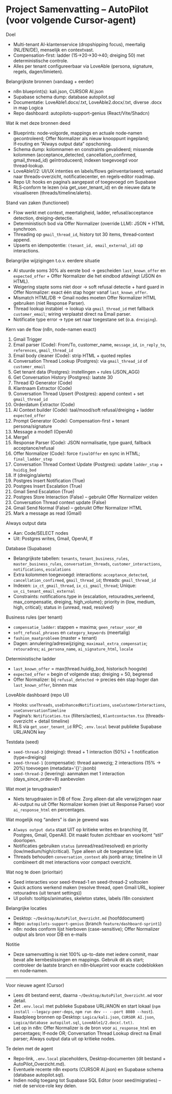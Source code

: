 # Project Samenvatting – AutoPilot (voor volgende Cursor-agent)

Doel
- Multi-tenant AI-klantenservice (dropshipping focus), meertalig (NL/EN/DE), menselijk en contextvast.
- Compensation-first: ladder (15→20→30→40; dreiging 50) met deterministische controle.
- Alles per tenant configureerbaar via LoveAble (persona, signature, regels, dagen/limieten).

Belangrijkste bronnen (vandaag + eerder)
- n8n blueprint(s): kali.json, CURSOR AI.json
- Supabase schema dump: database autopilot.sql
- Documentatie: LoveAble1.docx/.txt, LoveAble2.docx/.txt, diverse .docx in map Logica
- Repo dashboard: autopilots-support-genius (React/Vite/Shadcn)

Wat ik met deze bronnen deed
- Blueprints: node‑volgorde, mappings en actuale node‑namen gecontroleerd; Offer Normalizer als nieuw knooppunt ingepland; If‑routing en “Always output data” opschoning.
- Schema dump: kolomnamen en constraints gevalideerd; missende kolommen (acceptance_detected, cancellation_confirmed, gmail_thread_id) geïntroduceerd; indexen toegevoegd voor thread‑lookup.
- LoveAble1/2: UI/UX intenties en labels/flows geïnventariseerd; vertaald naar threads‑overzicht, notificatiecenter, en regels‑editor roadmap.
- Repo UI: hooks en pagina’s aangepast of toegevoegd om Supabase RLS‑conform te lezen (via get_user_tenant_id) en de nieuwe data te visualiseren (threads/timeline/alerts).

Stand van zaken (functioneel)
- Flow werkt met context, meertaligheid, ladder, refusal/acceptance detection, dreiging-detectie.
- Deterministisch bod via Offer Normalizer (override LLM): JSON + HTML synchroon.
- Threading op `gmail_thread_id`, history tot 30 items, thread‑context append.
- Upserts en idempotentie: `(tenant_id, email_external_id)` op interactions.

Belangrijke wijzigingen t.o.v. eerdere situatie
- AI stuurde soms 30% als eerste bod → gescheiden `last_known_offer` en `expected_offer` + Offer Normalizer die het eindbod afdwingt (JSON én HTML).
- Weigering stapte soms niet door → soft refusal detectie + hard guard in Offer Normalizer: exact één stap hoger vanaf `last_known_offer`.
- Mismatch HTML/DB → Gmail nodes moeten Offer Normalizer HTML gebruiken (niet Response Parser).
- Thread lookup instabiel → lookup via `gmail_thread_id` met fallback `customer_email`; wiring verplaatst direct na Email parser.
- Notificatie type error → type set naar toegestane set (o.a. `dreiging`).

Kern van de flow (n8n, node-namen exact)
1) Gmail Trigger
2) Email parser (Code): From/To, customer_name, `message_id`, `in_reply_to`, `references`, `gmail_thread_id`
3) Email body cleaner (Code): strip HTML + quoted replies
4) Conversation Thread Lookup (Postgres): via `gmail_thread_id` of `customer_email`
5) Get tenant data (Postgres): instellingen + rules (JSON_AGG)
6) Get Conversation History (Postgres): laatste 30
7) Thread ID Generator (Code)
8) Klantnaam Extractor (Code)
9) Conversation Thread Upsert (Postgres): append context + set `gmail_thread_id`
10) Orderdatum Extractor (Code)
11) AI Context builder (Code): taal/mood/soft refusal/dreiging + ladder `expected_offer`
12) Prompt Generator (Code): Compensation-first + tenant persona/signature
13) Message a model1 (OpenAI)
14) Merge1
15) Response Parser (Code): JSON normalisatie, type guard, fallback acceptance/refusal
16) Offer Normalizer (Code): force `finalOffer` en sync in HTML; `final_ladder_step`
17) Conversation Thread Context Update (Postgres): update `ladder_stap` + `huidig_bod`
18) If (dreiging/alerts)
19) Postgres Insert Notification (True)
20) Postgres Insert Escalation (True)
21) Gmail Send Escalation (True)
22) Postgres Store Interaction (False) – gebruikt Offer Normalizer velden
23) Conversation Thread context update (False)
24) Gmail Send Normal (False) – gebruikt Offer Normalizer HTML
25) Mark a message as read (Gmail)

Always output data
- Aan: Code/SELECT nodes
- Uit: Postgres writes, Gmail, OpenAI, If

Database (Supabase)
- Belangrijkste tabellen: `tenants`, `tenant_business_rules`, `master_business_rules`, `conversation_threads`, `customer_interactions`, `notifications`, `escalations`
- Extra kolommen toegevoegd: interactions: `acceptance_detected`, `cancellation_confirmed`, `gmail_thread_id`; threads: `gmail_thread_id`
- Indexen: `ix_ct_gmail_thread`, `ix_ci_gmail_thread`; Unique: `ux_ci_tenant_email_external`
- Constraints: notifications.type in {escalation, retouradres_verleend, max_compensatie, dreiging, high_volume}; priority in {low, medium, high, critical}; status in {unread, read, resolved}

Business rules (per tenant)
- `compensatie_ladder`: stappen + maxima; `geen_retour_voor_40`
- `soft_refusal_phrases` en `category_keywords` (meertalig)
- `fashion_maatprobleem` (master + tenant)
- Dagen: annulering/adreswijziging; `maximaal_extra_compensatie`; `retouradres`; `ai_persona_name`, `ai_signature_html`, `locale`

Deterministische ladder
- `last_known_offer` = max(thread.huidig_bod, historisch hoogste)
- `expected_offer` = begin of volgende stap; dreiging = 50, begrensd
- Offer Normalizer: bij `refusal_detected` → precies één stap hoger dan `last_known_offer`, binnen max

LoveAble dashboard (repo UI)
- Hooks: `useThreads`, `useEnhancedNotifications`, `useCustomerInteractions`, `useConversationTimeline`
- Pagina’s: `Notificaties.tsx` (filters/acties), `Klantcontacten.tsx` (threads-overzicht + detail timeline)
- RLS via `get_user_tenant_id` RPC; `.env.local` bevat publieke Supabase URL/ANON key

Testdata (seed)
- `seed-thread-3` (dreiging): thread + 1 interaction (50%) + 1 notification (type=dreiging)
- `seed-thread-1` (compensatie): thread aanwezig; 2 interactions (15% → 20%) toevoegen (metadata='{}'::jsonb)
- `seed-thread-2` (levering): aanmaken met 1 interaction (days_since_order=8) aanbevolen

Wat moet je terugdraaien?
- Niets terugdraaien in DB of flow. Zorg alleen dat alle verwijzingen naar AI-output nu uit Offer Normalizer komen (niet uit Response Parser) voor `ai_response_html` en percentages.

Wat mogelijk nog “anders” is dan je gewend was
- `Always output data` staat UIT op kritieke writes en branching (If, Postgres, Gmail, OpenAI). Dit maakt fouten zichtbaar en voorkomt “stil” doorlopen.
- Notificaties gebruiken `status` (unread/read/resolved) en priority (low/medium/high/critical). Type alleen uit de toegestane lijst.
- Threads behouden `conversation_context` als jsonb array; timeline in UI combineert dit met interactions voor compact overzicht.

Wat nog te doen (prioritair)
- Seed interacties voor seed-thread-1 en seed-thread-2 voltooien
- Quick actions werkend maken (resolve thread, open Gmail URL, kopieer retouradres (uit tenant settings))
- UI polish: tooltips/animaties, skeleton states, labels i18n consistent

Belangrijke locaties
- Desktop: `~/Desktop/AutoPilot_Overzicht.md` (hoofddocument)
- Repo: `autopilots-support-genius` (branch `feature/dashboard-sprint1`)
- n8n: nodes conform lijst hierboven (case-sensitive); Offer Normalizer output als bron voor DB en e-mails

Notitie
- Deze samenvatting is niet 100% up-to-date met iedere commit, maar bevat alle kernbeslissingen en mappings. Gebruik dit als start; controleer de laatste branch en n8n‑blueprint voor exacte codeblokken en node‑namen.

---

Voor nieuwe agent (Cursor)
- Lees dit bestand eerst, daarna `~/Desktop/AutoPilot_Overzicht.md` voor detail.
- Zet `.env.local` met publieke Supabase URL/ANON en start lokaal (`npm install --legacy-peer-deps`, `npm run dev -- --port 8080 --host`).
- Raadpleeg bronnen op Desktop: `Logica/kali.json`, `CURSOR AI.json`, `Logica/database autopilot.sql`, `LoveAble1/2.docx(.txt)`.
- Let op in n8n: Offer Normalizer is de bron voor `ai_response_html` en percentages; If‑node OR; Conversation Thread Lookup direct na Email parser; Always output data uit op kritieke nodes.

Te delen met de agent
- Repo‑link, `.env.local` placeholders, Desktop‑documenten (dit bestand + AutoPilot_Overzicht.md).
- Eventuele recente n8n exports (CURSOR AI.json) en Supabase schema (database autopilot.sql).
- Indien nodig toegang tot Supabase SQL Editor (voor seed/migraties) – niet de service‑role key delen.



